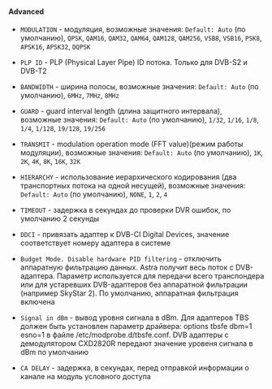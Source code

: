 #### Advanced

- `MODULATION` - модуляция, возможные значения: `Default: Auto` (по умолчанию), `QPSK`, `QAM16`, `QAM32`, `QAM64`, `QAM128`, `QAM256`, `VSB8`, `VSB16`, `PSK8`, `APSK16`, `APSK32`, `DQPSK`

- `PLP ID` - PLP (Physical Layer Pipe) ID потока. Только для DVB-S2 и DVB-T2

- `BANDWIDTH` - ширина полосы, возможные значения: `Default: Auto` (по умолчанию), `6MHz`, `7MHz`, `8MHz`

- `GUARD` - guard interval length (длина защитного интервала), возможные значения: `Default: Auto` (по умолчанию), `1/32`, `1/16`, `1/8`, `1/4`, `1/128`, `19/128`, `19/256`

- `TRANSMIT` - modulation operation mode (FFT value)(режим работы модуляции), возможные значения: `Default: Auto` (по умолчанию), `1K`, `2K`, `4K`, `8K`, `16K`, `32K`

- `HIERARCHY` - использование иерархического кодирования (два транспортных потока на одной несущей), возможные значения: `Default: Auto` (по умолчанию), `NONE`, `1`, `2`, `4`

- `TIMEOUT` - задержка в секундах до проверки DVR ошибок, по умолчанию 2 секунды

- `DDCI` - привязать адаптер к DVB-CI Digital Devices, значение соответствует номеру адаптера в системе

- `Budget Mode. Disable hardware PID filtering` - отключить аппаратную фильтрацию данных. Astra получит весь поток с DVB-адаптера. Параметр используется для передачи всего транспондера или для устаревших DVB-адаптеров без аппаратной фильтрации (например SkyStar 2). По умолчанию, аппаратная фильтрация включена

- `Signal in dBm` - вывод уровня сигнала в dBm. Для адаптеров TBS должен быть установлен параметр драйвера: options tbsfe dbm=1 esno=1 в файле /etc/modprobe.d/tbsfe.conf. DVB адаптеры с демодулятором CXD2820R передают значение уровеня сигнала в dBm по умолчанию

- `CA DELAY` - задержка, в секундах, перед отправкой информации о канале на модуль условного доступа
